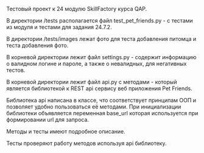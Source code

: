 Тестовый проект к 24 модулю SkillFactory курса QAP.

В директории /tests располагается файл test_pet_friends.py - с тестами из модуля и тестами для задания 24.7.2.

В директории /tests/images лежат фото для теста добавления питомца и теста добавления фото.

В корневой директории лежит файл settings.py - содержит информацию о валидном логине и пароле, а также о невалидных, для негативных тестов.

В корневой директории лежит файл api.py с методами - который является библиотекой к REST api сервису веб приложения Pet Friends.

Библиотека api написана в классе, что соответствует принципам ООП и позволяет удобно пользоваться её методами. При инициализации библиотеки объявляется переменная base_url которая используется при формировании url для запроса.

Методы и тесты имеют подробное описание.

Тесты проверяют работу методов используя api библиотеку.
